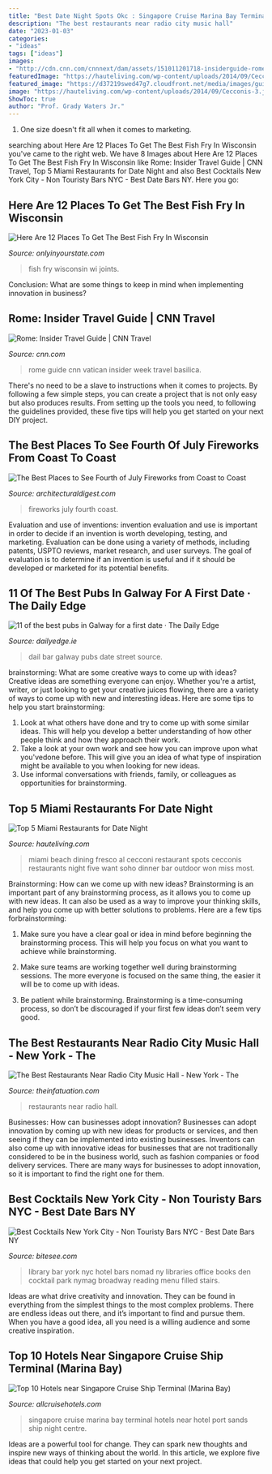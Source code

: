 ```yaml
---
title: "Best Date Night Spots Okc : Singapore Cruise Marina Bay Terminal Hotels Near Hotel Port Sands Ship Night Centre"
description: "The best restaurants near radio city music hall"
date: "2023-01-03"
categories:
- "ideas"
tags: ["ideas"]
images:
- "http://cdn.cnn.com/cnnnext/dam/assets/151011201718-insiderguide-rome-main-super-tease.jpg"
featuredImage: "https://hauteliving.com/wp-content/uploads/2014/09/Cecconis-3.jpg"
featured_image: "https://d37219swed47g7.cloudfront.net/media/images/guides/the-best-restaurants-near-radio-city-music-hall/banners/1448736699.35.jpg"
image: "https://hauteliving.com/wp-content/uploads/2014/09/Cecconis-3.jpg"
ShowToc: true
author: "Prof. Grady Waters Jr."
---
```



1. One size doesn't fit all when it comes to marketing.

	

		
searching about Here Are 12 Places To Get The Best Fish Fry In Wisconsin you've came to the right web. We have 8 Images about Here Are 12 Places To Get The Best Fish Fry In Wisconsin like Rome: Insider Travel Guide | CNN Travel, Top 5 Miami Restaurants for Date Night and also Best Cocktails New York City - Non Touristy Bars NYC - Best Date Bars NY. Here you go:
		
    
## Here Are 12 Places To Get The Best Fish Fry In Wisconsin

<img loading=lazy src="https://img-aws.ehowcdn.com/700x/cdn.onlyinyourstate.com/wp-content/uploads/2018/01/22491479_10155138314623517_1960909370522110863_n-e1516937457534-700x521.jpg" onerror="this.onerror=null;this.src='https://tse2.mm.bing.net/th?id=OIP._0TvA2t1AmzlZWfiPk6BhwHaFg&amp;pid=15.1';" alt="Here Are 12 Places To Get The Best Fish Fry In Wisconsin">

_Source: onlyinyourstate.com_

>fish fry wisconsin wi joints. 

	

Conclusion: What are some things to keep in mind when implementing innovation in business?
 

    
## Rome: Insider Travel Guide | CNN Travel

<img loading=lazy src="http://cdn.cnn.com/cnnnext/dam/assets/151011201718-insiderguide-rome-main-super-tease.jpg" onerror="this.onerror=null;this.src='https://tse2.mm.bing.net/th?id=OIP.iFeCyNaZIlTtBlYC5BLlegHaEK&amp;pid=15.1';" alt="Rome: Insider Travel Guide | CNN Travel">

_Source: cnn.com_

>rome guide cnn vatican insider week travel basilica. 

	

There's no need to be a slave to instructions when it comes to projects. By following a few simple steps, you can create a project that is not only easy but also produces results. From setting up the tools you need, to following the guidelines provided, these five tips will help you get started on your next DIY project.

    
## The Best Places To See Fourth Of July Fireworks From Coast To Coast

<img loading=lazy src="http://media.architecturaldigest.com/photos/5755f359e84281483697490c/master/pass/best-places-see-fourth-july-fireworks-from-coast-coast-05.jpg" onerror="this.onerror=null;this.src='https://tse2.mm.bing.net/th?id=OIP.6TG86CAamSVq0_MUpVcB8QHaFD&amp;pid=15.1';" alt="The Best Places to See Fourth of July Fireworks from Coast to Coast">

_Source: architecturaldigest.com_

>fireworks july fourth coast. 

	

Evaluation and use of inventions:
invention evaluation and use is important in order to decide if an invention is worth developing, testing, and marketing. Evaluation can be done using a variety of methods, including patents, USPTO reviews, market research, and user surveys. The goal of evaluation is to determine if an invention is useful and if it should be developed or marketed for its potential benefits.

    
## 11 Of The Best Pubs In Galway For A First Date · The Daily Edge

<img loading=lazy src="https://img2.thejournal.ie/inline/1983341/original/?width=630&amp;version=1983341" onerror="this.onerror=null;this.src='https://tse1.mm.bing.net/th?id=OIP.fA819SI3hcqI1pv0koyNxAHaDr&amp;pid=15.1';" alt="11 of the best pubs in Galway for a first date · The Daily Edge">

_Source: dailyedge.ie_

>dail bar galway pubs date street source. 

	

brainstorming: What are some creative ways to come up with ideas?
Creative ideas are something everyone can enjoy. Whether you're a artist, writer, or just looking to get your creative juices flowing, there are a variety of ways to come up with new and interesting ideas. Here are some tips to help you start brainstorming: 
1. Look at what others have done and try to come up with some similar ideas. This will help you develop a better understanding of how other people think and how they approach their work. 
2. Take a look at your own work and see how you can improve upon what you'vedone before. This will give you an idea of what type of inspiration might be available to you when looking for new ideas. 
3. Use informal conversations with friends, family, or colleagues as opportunities for brainstorming.

    
## Top 5 Miami Restaurants For Date Night

<img loading=lazy src="https://hauteliving.com/wp-content/uploads/2014/09/Cecconis-3.jpg" onerror="this.onerror=null;this.src='https://tse2.mm.bing.net/th?id=OIP.W19TluKy3UoPCPB3zUp1mAHaE8&amp;pid=15.1';" alt="Top 5 Miami Restaurants for Date Night">

_Source: hauteliving.com_

>miami beach dining fresco al cecconi restaurant spots cecconis restaurants night five want soho dinner bar outdoor won miss most. 

	

Brainstorming: How can we come up with new ideas?
Brainstorming is an important part of any brainstorming process, as it allows you to come up with new ideas. It can also be used as a way to improve your thinking skills, and help you come up with better solutions to problems. Here are a few tips forbrainstorming:
1. Make sure you have a clear goal or idea in mind before beginning the brainstorming process. This will help you focus on what you want to achieve while brainstorming.

2. Make sure teams are working together well during brainstorming sessions. The more everyone is focused on the same thing, the easier it will be to come up with ideas.

3. Be patient while brainstorming. Brainstorming is a time-consuming process, so don’t be discouraged if your first few ideas don’t seem very good.

    
## The Best Restaurants Near Radio City Music Hall - New York - The

<img loading=lazy src="https://d37219swed47g7.cloudfront.net/media/images/guides/the-best-restaurants-near-radio-city-music-hall/banners/1448736699.35.jpg" onerror="this.onerror=null;this.src='https://tse4.mm.bing.net/th?id=OIP.yJhN05PDTdxihY6H7BtZkgHaCv&amp;pid=15.1';" alt="The Best Restaurants Near Radio City Music Hall - New York - The">

_Source: theinfatuation.com_

>restaurants near radio hall. 

	

Businesses: How can businesses adopt innovation?
Businesses can adopt innovation by coming up with new ideas for products or services, and then seeing if they can be implemented into existing businesses. Inventors can also come up with innovative ideas for businesses that are not traditionally considered to be in the business world, such as fashion companies or food delivery services. There are many ways for businesses to adopt innovation, so it is important to find the right one for them.

    
## Best Cocktails New York City - Non Touristy Bars NYC - Best Date Bars NY

<img loading=lazy src="http://bitesee.com/wp-content/uploads/nomad-hotel-library-bar-nyc_Bitesee1.jpg" onerror="this.onerror=null;this.src='https://tse1.mm.bing.net/th?id=OIP.GAXqoRt5S-slY2cmg1Op0gHaE8&amp;pid=15.1';" alt="Best Cocktails New York City - Non Touristy Bars NYC - Best Date Bars NY">

_Source: bitesee.com_

>library bar york nyc hotel bars nomad ny libraries office books den cocktail park nymag broadway reading menu filled stairs. 

	

Ideas are what drive creativity and innovation. They can be found in everything from the simplest things to the most complex problems. There are endless ideas out there, and it’s important to find and pursue them. When you have a good idea, all you need is a willing audience and some creative inspiration.

    
## Top 10 Hotels Near Singapore Cruise Ship Terminal (Marina Bay)

<img loading=lazy src="https://www.allcruisehotels.com/wp-content/uploads/2016/04/singapore.jpg" onerror="this.onerror=null;this.src='https://tse4.mm.bing.net/th?id=OIP.USmz9AxZHG4TPEP7u2rJ_AHaEW&amp;pid=15.1';" alt="Top 10 Hotels near Singapore Cruise Ship Terminal (Marina Bay)">

_Source: allcruisehotels.com_

>singapore cruise marina bay terminal hotels near hotel port sands ship night centre. 

	

Ideas are a powerful tool for change. They can spark new thoughts and inspire new ways of thinking about the world. In this article, we explore five ideas that could help you get started on your next project.


